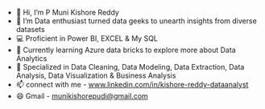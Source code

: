 - 👋 Hi, I’m P Muni Kishore Reddy
- 👀 I’m Data enthusiast turned data geeks to unearth insights from diverse datasets
- 💻 Proficient in Power BI, EXCEL & My SQL
- 🌱 Currently learning Azure data bricks to explore more about Data Analytics
- 💞️ Specialized in Data Cleaning, Data Modeling, Data Extraction, Data Analysis, Data Visualization & Business Analysis
- 📫 connect with me - www.linkedin.com/in/kishore-reddy-dataanalyst
- 😄 Gmail - munikishorepudi@gmail.com
